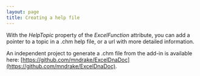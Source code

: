 ```yaml
---
layout: page
title: Creating a help file
---
```


With the _HelpTopic_ property of the _ExcelFunction_ attribute, you can add a pointer to a topic in a .chm help file, or a url with more detailed information.

An independent project to generate a .chm file from the add-in is available here: [https://github.com/mndrake/ExcelDnaDoc](https://github.com/mndrake/ExcelDnaDoc).
